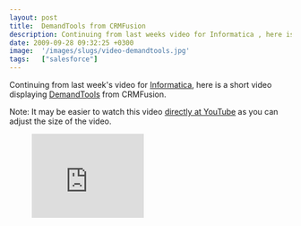 ```yaml
---
layout: post
title:  DemandTools from CRMFusion
description: Continuing from last weeks video for Informatica , here is a short video displaying DemandTools from CRMFusion. Note- It may be easier to watch this video directly at YouTube  as you can adjust the size of the video.
date: 2009-09-28 09:32:25 +0300
image:  '/images/slugs/video-demandtools.jpg'
tags:   ["salesforce"]
---
```

<p>Continuing from last week's video for <a href="/2009/09/21/video-informatica-data-loader/" target="_blank">Informatica</a>, here is a short video displaying <a href="http://www.crmfusion.com/demandtools/" target="_blank">DemandTools</a> from CRMFusion.</p>
<p>Note: It may be easier to watch this video <a href="http://www.youtube.com/watch?v=x_TkfY_kcX8" target="_blank">directly at YouTube</a> as you can adjust the size of the video.</p>
<figure class="kg-card kg-embed-card"><iframe width="200" height="150" src="https://www.youtube.com/embed/x_TkfY_kcX8?feature=oembed" frameborder="0" allow="accelerometer; autoplay; clipboard-write; encrypted-media; gyroscope; picture-in-picture" allowfullscreen></iframe></figure>
